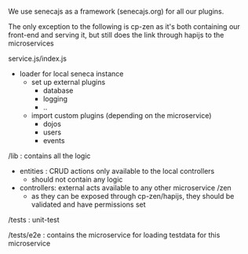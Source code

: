 We use senecajs as a framework \(senecajs.org\) for all our plugins. 

The only exception to the following is cp-zen as it's both containing our front-end and serving it, but still does the link through hapijs to the microservices

service.js/index.js

* loader for local seneca instance
  * set up external plugins
    * database
    * logging
    * ..
  * import custom plugins \(depending on the microservice\)
    * dojos
    * users
    * events

/lib : contains all the logic

* entities : CRUD actions only available to the local controllers
  * should not contain any logic
* controllers:  external acts available to any other microservice /zen
  * as they can be exposed through cp-zen/hapijs, they should be validated and have permissions set

/tests : unit-test

/tests/e2e : contains the microservice for loading testdata for this microservice

